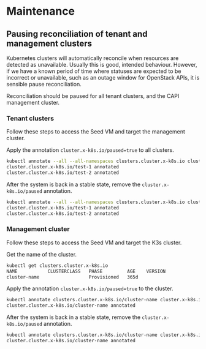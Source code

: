 # Maintenance

## Pausing reconciliation of tenant and management clusters

Kubernetes clusters will automatically reconcile when resources are detected as
unavailable. Usually this is good, intended behaviour. However, if we have a
known period of time where statuses are expected to be incorrect or
unavailable, such as an outage window for OpenStack APIs, it is sensible 
pause reconciliation.

Reconciliation should be paused for all tenant clusters, and the CAPI management
cluster.

### Tenant clusters

Follow these steps to access the Seed VM and target the management cluster.

Apply the annotation ``cluster.x-k8s.io/paused=true`` to all clusters.

```bash
kubectl annotate --all --all-namespaces clusters.cluster.x-k8s.io cluster.x-k8s.io/paused=true
cluster.cluster.x-k8s.io/test-1 annotated
cluster.cluster.x-k8s.io/test-2 annotated
```

After the system is back in a stable state, remove the
``cluster.x-k8s.io/paused`` annotation.

```bash
kubectl annotate --all --all-namespaces clusters.cluster.x-k8s.io cluster.x-k8s.io/paused-
cluster.cluster.x-k8s.io/test-1 annotated
cluster.cluster.x-k8s.io/test-2 annotated
```

### Management cluster

Follow these steps to access the Seed VM and target the K3s cluster.

Get the name of the cluster.

```bash
kubectl get clusters.cluster.x-k8s.io
NAME           CLUSTERCLASS   PHASE         AGE    VERSION
cluster-name                  Provisioned   365d
```

Apply the annotation ``cluster.x-k8s.io/paused=true`` to the cluster.

```bash
kubectl annotate clusters.cluster.x-k8s.io/cluster-name cluster.x-k8s.io/paused=true
cluster.cluster.x-k8s.io/cluster-name annotated
```

After the system is back in a stable state, remove the
``cluster.x-k8s.io/paused`` annotation.

```bash
kubectl annotate clusters.cluster.x-k8s.io/cluster-name cluster.x-k8s.io/paused-
cluster.cluster.x-k8s.io/cluster-name annotated
```
